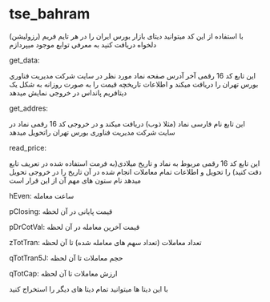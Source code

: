 # tse_bahram
با استفاده از این کد میتوانید دیتای بازار بورس ایران را در هر تایم فریم (رزولیشن) دلخواه دریافت کنید
به معرفی توابع موجود میپردازم

get_data:

این تابع کد 16 رقمی آخر آدرس صفحه نماد مورد نظر در سایت شركت مديريت فناوري بورس تهران را دریافت میکند و اطلاعات تاریخچه قیمت را به صورت روزانه به شکل یک دیتافریم پانداس در خروجی نمایش میدهد

get_addres:

این تابع نام فارسی نماد (مثلا ذوب) دریافت میکند و در خروجی کد 16 رقمی نماد در سایت شرکت مدیریت فناوری بورس تهران راتحویل میدهد

read_price:

این تابع کد 16 رقمی مربوط به نماد و تاریخ میلادی(به فرمت استفاده شده در تعریف تابع دقت کنید) را تحویل و اطلاعات تمام معاملات انجام شده در آن تاریخ را در خروجی تحویل میدهد
نام ستون های مهم آن از این قرار است

hEven: ساعت معامله 

pClosing: قیمت پایانی در آن لحظه

pDrCotVal: قیمت آخرین معامله در آن لحظه

zTotTran: تعداد معاملات (تعداد سهم های معامله شده) تا آن لحظه

qTotTran5J: حجم معاملات تا آن لحظه

qTotCap: ارزش معاملات تا آن لحظه

با این دیتا ها میتوانید تمام دیتا های دیگر را استخراج کنید


